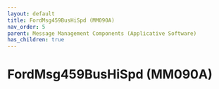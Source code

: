 ```yaml
---
layout: default
title: FordMsg459BusHiSpd (MM090A)
nav_order: 5
parent: Message Management Components (Applicative Software)
has_children: true
---
```

# FordMsg459BusHiSpd (MM090A)

